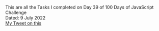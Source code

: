 This are all the Tasks I completed on Day 39 of 100 Days of JavaScript Challenge<br>
Dated: 9 July 2022<br>
[My Tweet on this](https://twitter.com/Saurav_Navdhare/status/1545757453748473856)<br>

